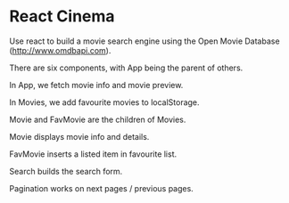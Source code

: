 # React Cinema

Use react to build a movie search engine using the Open Movie Database (http://www.omdbapi.com).

There are six components, with App being the parent of others.

In App, we fetch movie info and movie preview.

In Movies, we add favourite movies to localStorage.

Movie and FavMovie are the children of Movies.

Movie displays movie info and details.

FavMovie inserts a listed item in favourite list.

Search builds the search form.

Pagination works on next pages / previous pages.

